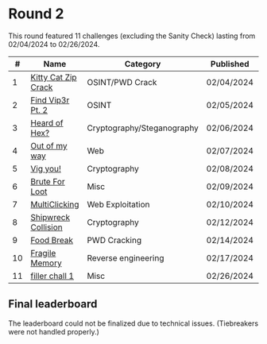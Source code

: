# Round 2

This round featured 11 challenges (excluding the Sanity Check) lasting from 02/04/2024 to 02/26/2024.

| #   | Name                                                          | Category                   | Published  | Points | Author        |
| --- | ------------------------------------------------------------- | -------------------------- | ---------- | ------ | ------------- |
| 1   | [Kitty Cat Zip Crack](Kitty%20Cat%20Zip%20Crack/challenge.md) | OSINT/PWD Crack            | 02/04/2024 | 125    | Vipin         |
| 2   | [Find Vip3r Pt. 2](Find%20Vip3r%20Pt.%202/challenge.md)       | OSINT                      | 02/05/2024 | 50     | Vipin         |
| 3   | [Heard of Hex?](Heard%20of%20Hex/challenge.md)                | Cryptography/Steganography | 02/06/2024 | 70     | Vipin         |
| 4   | [Out of my way](Out%20of%20my%20way/challenge.md)             | Web                        | 02/07/2024 | 55     | kshau & Vipin |
| 5   | [Vig you!](Vig%20you%21/challenge.md)                         | Cryptography               | 02/08/2024 | 80     | Vipin         |
| 6   | [Brute For Loot](Brute%20For%20Loot/challenge.md)             | Misc                       | 02/09/2024 | 90     | Vipin         |
| 7   | [MultiClicking](MultiClicking/challenge.md)                   | Web Exploitation           | 02/10/2024 | 100    | kshau         |
| 8   | [Shipwreck Collision](Shipwreck%20Collision/challenge.md)     | Cryptography               | 02/12/2024 | 100    | GodderE2D     |
| 9   | [Food Break](Food%20Break/challenge.md)                       | PWD Cracking               | 02/14/2024 | 30     | Vipin         |
| 10  | [Fragile Memory](Fragile%20Memory/challenge.md)               | Reverse engineering        | 02/17/2024 | 100    | GodderE2D     |
| 11  | [filler chall 1](filler%20chall%201/challenge.md)             | Misc                       | 02/26/2024 | 20     | Vipin         |

## Final leaderboard

The leaderboard could not be finalized due to technical issues. (Tiebreakers were not handled properly.)
